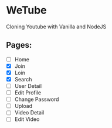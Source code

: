 # WeTube

Cloning Youtube with Vanilla and NodeJS

## Pages:

- [ ] Home
- [x] Join
- [x] Loin
- [x] Search
- [ ] User Detail
- [ ] Edit Profile
- [ ] Change Password
- [ ] Upload
- [ ] Video Detail
- [ ] Edit Video